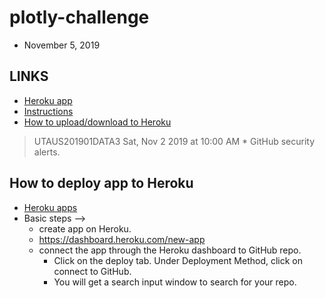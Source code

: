 # plotly-challenge
* November 5, 2019

## LINKS ##
* [Heroku app](https://dashboard.heroku.com/apps/jlcatx512-plotly-challenge/deploy/github)
* [Instructions](https://github.com/the-Coding-Boot-Camp-at-UT/UT-MCB-DATA-PT-07-2019-U-C/tree/master/homework-instructions/15-Interactive-Visualizations-and-Dashboards/Instructions)
* [How to upload/download to Heroku](https://bootcampspot.com/sessions/591054/videos/62383)
> UTAUS201901DATA3 Sat, Nov 2 2019 at 10:00 AM
    * GitHub security alerts.   

## How to deploy app to Heroku ##
* [Heroku apps](https://dashboard.heroku.com/apps)
* Basic steps -->
    * create app on Heroku.
    * https://dashboard.heroku.com/new-app
    * connect the app through the Heroku dashboard to GitHub repo.
        * Click on the deploy tab. Under Deployment Method, click on connect to GitHub.
        * You will get a search input window to search for your repo.